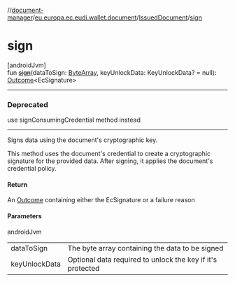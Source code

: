 //[document-manager](../../../index.md)/[eu.europa.ec.eudi.wallet.document](../index.md)/[IssuedDocument](index.md)/[sign](sign.md)

# sign

[androidJvm]\
fun [~~sign~~](sign.md)(dataToSign: [ByteArray](https://kotlinlang.org/api/latest/jvm/stdlib/kotlin-stdlib/kotlin/-byte-array/index.html), keyUnlockData: KeyUnlockData? = null): [Outcome](../-outcome/index.md)&lt;EcSignature&gt;

---

### Deprecated

use signConsumingCredential method instead

---

Signs data using the document's cryptographic key.

This method uses the document's credential to create a cryptographic signature for the provided data. After signing, it applies the document's credential policy.

#### Return

An [Outcome](../-outcome/index.md) containing either the EcSignature or a failure reason

#### Parameters

androidJvm

| | |
|---|---|
| dataToSign | The byte array containing the data to be signed |
| keyUnlockData | Optional data required to unlock the key if it's protected |
